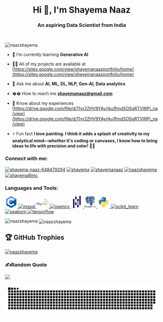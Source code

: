 <h1 align="center">Hi 👋, I'm Shayema Naaz</h1>
<h3 align="center">An aspiring Data Scientist from India</h3>
<img src="https://thumbs.dreamstime.com/z/black-female-programmer-her-late-s-sitting-desk-surrounded-high-tech-gadgets-screens-generative-ai-351028213.jpg?ct=jpeg" width="490px" align="right" alt="">
<img src="https://media4.giphy.com/media/78XCFBGOlS6keY1Bil/giphy.gif" width="300px" align="centre" alt="">


<p align="left"> <img src="https://komarev.com/ghpvc/?username=naazshayema&label=Profile%20views&color=0e75b6&style=flat" alt="naazshayema" /> </p>




- 🌱 I’m currently learning **Generative AI**

- 👨‍💻 All of my projects are available at [https://sites.google.com/view/shayemanaazportfolio/home](https://sites.google.com/view/shayemanaazportfolio/home)

- 💬 Ask me about **AI, ML, DL, NLP, Gen-AI, Data analytics**

- ‍�‍� How to reach me **shayemanaaz@gmail.com**

- 📝 Know about my experiences [https://drive.google.com/file/d/11yr2ZHV9YAyrjku1fmdSOSgRTVWPj_na/view](https://drive.google.com/file/d/11yr2ZHV9YAyrjku1fmdSOSgRTVWPj_na/view)

- ⚡ Fun fact **I love painting. I think it adds a splash of creativity to my analytical mind—whether it's coding or canvases, I know how to bring ideas to life with precision and color! 🎨✨**

<h3 align="left">Connect with me:</h3>
<p align="left">
<a href="https://linkedin.com/in/shayema-naaz-648479294" target="blank"><img align="center" src="https://raw.githubusercontent.com/rahuldkjain/github-profile-readme-generator/master/src/images/icons/Social/linked-in-alt.svg" alt="shayema-naaz-648479294" height="30" width="40" /></a>
<a href="https://kaggle.com/shayema" target="blank"><img align="center" src="https://raw.githubusercontent.com/rahuldkjain/github-profile-readme-generator/master/src/images/icons/Social/kaggle.svg" alt="shayema" height="30" width="40" /></a>
<a href="https://www.hackerrank.com/shayemanaaz" target="blank"><img align="center" src="https://raw.githubusercontent.com/rahuldkjain/github-profile-readme-generator/master/src/images/icons/Social/hackerrank.svg" alt="shayemanaaz" height="30" width="40" /></a>
<a href="https://www.leetcode.com/naazshayema" target="blank"><img align="center" src="https://raw.githubusercontent.com/rahuldkjain/github-profile-readme-generator/master/src/images/icons/Social/leet-code.svg" alt="naazshayema" height="30" width="40" /></a>
<a href="https://auth.geeksforgeeks.org/user/shayema8lmc" target="blank"><img align="center" src="https://raw.githubusercontent.com/rahuldkjain/github-profile-readme-generator/master/src/images/icons/Social/geeks-for-geeks.svg" alt="shayema8lmc" height="30" width="40" /></a>
</p>

<h3 align="left">Languages and Tools:</h3>
<p align="left"> <a href="https://www.cprogramming.com/" target="_blank" rel="noreferrer"> <img src="https://raw.githubusercontent.com/devicons/devicon/master/icons/c/c-original.svg" alt="c" width="40" height="40"/> </a> <a href="https://www.microsoft.com/en-us/sql-server" target="_blank" rel="noreferrer"> <img src="https://www.svgrepo.com/show/303229/microsoft-sql-server-logo.svg" alt="mssql" width="40" height="40"/> </a> <a href="https://www.mysql.com/" target="_blank" rel="noreferrer"> <img src="https://raw.githubusercontent.com/devicons/devicon/master/icons/mysql/mysql-original-wordmark.svg" alt="mysql" width="40" height="40"/> </a> <a href="https://opencv.org/" target="_blank" rel="noreferrer"> <img src="https://www.vectorlogo.zone/logos/opencv/opencv-icon.svg" alt="opencv" width="40" height="40"/> </a> <a href="https://pandas.pydata.org/" target="_blank" rel="noreferrer"> <img src="https://raw.githubusercontent.com/devicons/devicon/2ae2a900d2f041da66e950e4d48052658d850630/icons/pandas/pandas-original.svg" alt="pandas" width="40" height="40"/> </a> <a href="https://www.postgresql.org" target="_blank" rel="noreferrer"> <img src="https://raw.githubusercontent.com/devicons/devicon/master/icons/postgresql/postgresql-original-wordmark.svg" alt="postgresql" width="40" height="40"/> </a> <a href="https://www.python.org" target="_blank" rel="noreferrer"> <img src="https://raw.githubusercontent.com/devicons/devicon/master/icons/python/python-original.svg" alt="python" width="40" height="40"/> </a> <a href="https://scikit-learn.org/" target="_blank" rel="noreferrer"> <img src="https://upload.wikimedia.org/wikipedia/commons/0/05/Scikit_learn_logo_small.svg" alt="scikit_learn" width="40" height="40"/> </a> <a href="https://seaborn.pydata.org/" target="_blank" rel="noreferrer"> <img src="https://seaborn.pydata.org/_images/logo-mark-lightbg.svg" alt="seaborn" width="40" height="40"/> </a> <a href="https://www.tensorflow.org" target="_blank" rel="noreferrer"> <img src="https://www.vectorlogo.zone/logos/tensorflow/tensorflow-icon.svg" alt="tensorflow" width="40" height="40"/> </a> </p>

<p><img align="left" src="https://github-readme-stats.vercel.app/api/top-langs?username=naazshayema&show_icons=true&theme=dark&locale=en&layout=compact" alt="naazshayema" /></p>

<p>&nbsp;<img align="center" src="https://github-readme-stats.vercel.app/api?username=naazshayema&show_icons=true&theme=dark&locale=en" alt="naazshayema" /></p>



## 🏆 GitHub Trophies
<p align="left">  
  <a href="https://github.com/ryo-ma/github-profile-trophy">
    <img src="https://github-profile-trophy.vercel.app/?username=naazshayema&theme=darkhub&no-frame=false&no-bg=false&margin-w=4" alt="naazshayema" />
  </a>  
</p>




### ✍️Random Quote
![](https://quotes-github-readme.vercel.app/api?quote=The%20real%20power%20of%20AI%20is%20not%20in%20replacing%20humans,%20but%20in%20amplifying%20human%20potential.&author=Fei-Fei%20Li&type=horizontal&theme=dark)



<picture>
  <source media="(prefers-color-scheme: dark)" srcset="https://raw.githubusercontent.com/NaazShayema/NaazShayema/output/github-snake-dark.svg" />
  <source media="(prefers-color-scheme: light)" srcset="https://raw.githubusercontent.com/NaazShayema/NaazShayema/output/github-snake.svg" />
  <img alt="github-snake" src="https://raw.githubusercontent.com/NaazShayema/NaazShayema/output/github-snake.svg" />
</picture>


